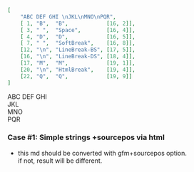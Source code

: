 ```json
[
    "ABC DEF GHI \nJKL\nMNO\nPQR",
    [ 1, "B",  "B",            [16, 2]],
    [ 3, " ",  "Space",        [16, 4]],
    [ 4, "D",  "D",            [16, 5]],
    [ 7, " ",  "SoftBreak",    [16, 8]],
    [12, "\n", "LineBreak-BS", [17, 5]],
    [16, "\n", "LineBreak-DS", [18, 4]],
    [17, "M",  "M",            [19, 1]],
    [20, "\n", "HtmlBreak",    [19, 4]],
    [22, "Q",  "Q",            [19, 9]]
]
```

ABC DEF
GHI \
JKL  
MNO<br>PQR

### Case #1: Simple strings +sourcepos via html

- this md should be converted with gfm+sourcepos option. \
  if not, result will be different.
